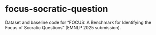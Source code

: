 # focus-socratic-question
Dataset and baseline code for “FOCUS: A Benchmark for Identifying the Focus of Socratic Questions” (EMNLP 2025 submission).
